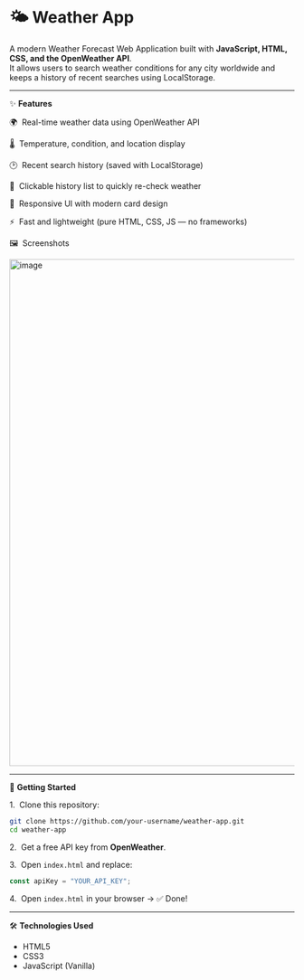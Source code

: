 # 🌤 Weather App  

A modern Weather Forecast Web Application built with **JavaScript, HTML, CSS, and the OpenWeather API**.  
It allows users to search weather conditions for any city worldwide and keeps a history of recent searches using LocalStorage.  

---

✨ **Features**  

🌍  Real-time weather data using OpenWeather API  

🌡  Temperature, condition, and location display  

🕑  Recent search history (saved with LocalStorage)  

🔄  Clickable history list to quickly re-check weather  

📱  Responsive UI with modern card design  

⚡  Fast and lightweight (pure HTML, CSS, JS — no frameworks)  

🖼️  Screenshots  

<img width="1919" height="897" alt="image" src="https://github.com/user-attachments/assets/330f8010-2af4-4741-84f2-16c8c65e7e53" />  

---

🚀 **Getting Started**  

1.  Clone this repository:  
```bash
git clone https://github.com/your-username/weather-app.git  
cd weather-app  
```

2.  Get a free API key from **OpenWeather**.  

3.  Open `index.html` and replace:  
```js
const apiKey = "YOUR_API_KEY";
```

4.  Open `index.html` in your browser → ✅ Done!  

---

🛠️ **Technologies Used**  

- HTML5  
- CSS3  
- JavaScript (Vanilla)  
